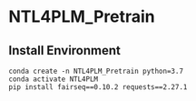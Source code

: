 # NTL4PLM_Pretrain

## Install Environment

```
conda create -n NTL4PLM_Pretrain python=3.7
conda activate NTL4PLM
pip install fairseq==0.10.2 requests==2.27.1
```